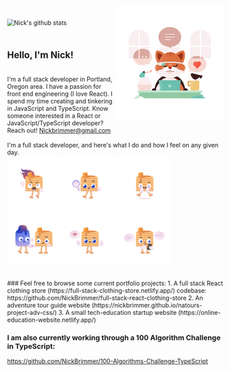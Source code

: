 <img align="right" src="https://github.com/NickBrimmer/NickBrimmer/blob/master/Product%20Hunt%2C%20Communication%2C%20Work%2C%20Topics%2C%20Makers.png"  width=250px height=265px/>
<br>

![Nick's github stats](https://github-readme-stats.vercel.app/api?username=nickbrimmer&hide=stars)

## <br> Hello, I'm Nick! 

<br> I'm a full stack developer in Portland, Oregon area. I have a passion for front end engineering (I love React). I spend my time creating and tinkering in JavaScript and TypeScript. Know someone interested in a React or JavaScript/TypeScript developer? Reach out! Nickbrimmer@gmail.com
<br><br>
I'm a full stack developer, and here's what I do and how I feel on any given day.
<br>
<img src="https://github.com/NickBrimmer/NickBrimmer/blob/master/Yourstack%2C%20on%20fire%2C%20hot%2C%20pancake%2C%20social.png"  width=125px height=125px/>
<img src="https://github.com/NickBrimmer/NickBrimmer/blob/master/Yourstack%2C%20search%2C%20pancake%2C%20stack.png"  width=125px height=125px/>
<img src="https://github.com/NickBrimmer/NickBrimmer/blob/master/Yourstack%2C%20caramel%2C%20pancake%2C%20social.png"  width=125px height=125px/>
<img src="https://github.com/NickBrimmer/NickBrimmer/blob/master/Yourstack%2C%20connect%2C%20share%2C%20pancake%2C%20social.png"  width=125px height=125px/>
<img src="https://github.com/NickBrimmer/NickBrimmer/blob/master/Yourstack%2C%20like%2C%20pancake%2C%20social.png"  width=125px height=125px/>
<img src="https://github.com/NickBrimmer/NickBrimmer/blob/master/Yourstack%2C%20message%2C%20communication%2C%20pancake%2C%20social.png"  width=125px height=125px/>

<br>
### Feel free to browse some current portfolio projects: 
1. A full stack React clothing store (https://full-stack-clothing-store.netlify.app/) codebase: https://github.com/NickBrimmer/full-stack-react-clothing-store
2. An adventure tour guide website (https://nickbrimmer.github.io/natours-project-adv-css/)
3. A small tech-education startup website (https://online-education-website.netlify.app/)

### I am also currently working through a 100 Algorithm Challenge in TypeScript: 

https://github.com/NickBrimmer/100-Algorithms-Challenge-TypeScript

